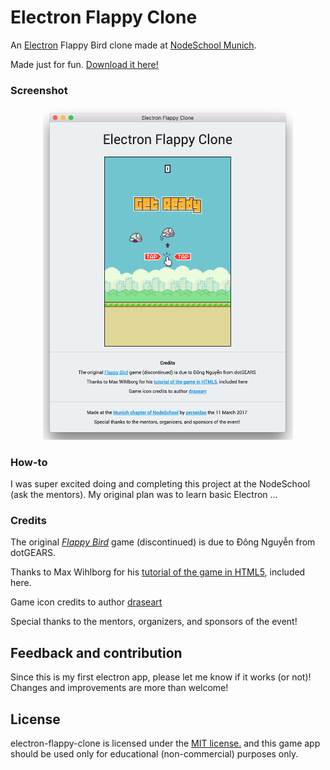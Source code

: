 # Electron Flappy Clone

An [Electron](https://electron.atom.io/) Flappy Bird clone made at [NodeSchool Munich](https://nodeschool.io/munich/).

Made just for fun. [Download it here!](http://)

### Screenshot

<p align="center">
  <img src="https://github.com/perseidas/electron-flappy-clone/blob/master/res/electron-flappy-clone-screenshot.png" alt="Screenshot"       width=400/>
</p>

### How-to

I was super excited doing and completing this project at the NodeSchool (ask the mentors). My original plan was to learn basic Electron ...

### Credits

The original [<i>Flappy Bird</i>](https://en.wikipedia.org/wiki/Flappy_Bird) game (discontinued) is due to Đông Nguyễn from dotGEARS.

Thanks to Max Wihlborg for his [tutorial of the game in HTML5](https://github.com/maxwihlborg/youtube-tutorials/tree/master/flappy), included here.

Game icon credits to author [draseart](http://www.easyicon.net/language.en/1145245-flappy_bird_icon.html)

Special thanks to the mentors, organizers, and sponsors of the event!

## Feedback and contribution

Since this is my first electron app, please let me know if it works (or not)! Changes and improvements are more than welcome! 

## License

electron-flappy-clone is licensed under the [MIT license.](https://github.com/perseidas/electron-flappy-clone/master/LICENSE.txt) and this game app should be used only for educational (non-commercial) purposes only.
